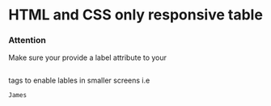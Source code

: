 <h1>HTML and CSS only responsive table</h1>

<h3>Attention</h3>
<p>Make sure your provide a label attribute to your <pre><code><td></td></code></pre> tags to enable lables in smaller screens
	i.e <pre><code><td role="cell" label="First Name">James</td></code></pre>
 </p>